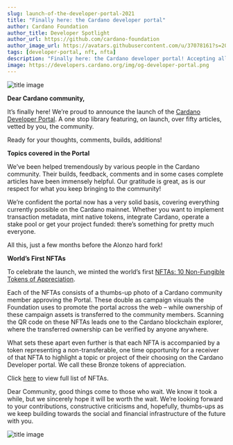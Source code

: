 ```yaml
---
slug: launch-of-the-developer-portal-2021
title: "Finally here: the Cardano developer portal"
author: Cardano Foundation
author_title: Developer Spotlight
author_url: https://github.com/cardano-foundation
author_image_url: https://avatars.githubusercontent.com/u/37078161?s=200&v=4
tags: [developer-portal, nft, nfta]
description: "Finally here: the Cardano developer portal! Accepting all builds."
image: https://developers.cardano.org/img/og-developer-portal.png
---
```


![title image](/img/devblog/developer-portal-launch.jpeg)

**Dear Cardano community,**

It’s finally here! We’re proud to announce the launch of the [Cardano Developer Portal](https://developers.cardano.org). A one stop library featuring, on launch, over fifty articles, vetted by you, the community.

Ready for your thoughts, comments, builds, additions!

<!-- truncate -->

**Topics covered in the Portal**

We’ve been helped tremendously by various people in the Cardano community. Their builds, feedback, comments and in some cases complete articles have been immensely helpful. Our gratitude is great, as is our respect for what you keep bringing to the community! 

We’re confident the portal now has a very solid basis, covering everything currently possible on the Cardano mainnet. Whether you want to implement transaction metadata, mint native tokens, integrate Cardano, operate a stake pool or get your project funded: there’s something for pretty much everyone. 

All this, just a few months before the Alonzo hard fork!

**World’s First NFTAs**

To celebrate the launch, we minted the world’s first [NFTAs: 10 Non-Fungible Tokens of Appreciation](https://cardanofoundation.org/nfta/). 

Each of the NFTAs consists of a thumbs-up photo of a Cardano community member approving the Portal. These double as campaign visuals the Foundation uses to promote the portal across the web – while ownership of these campaign assets is transferred to the community members. Scanning the QR code on these NFTAs leads one to the Cardano blockchain explorer, where the transferred ownership can be verified by anyone anywhere. 
 
What sets these apart even further is that each NFTA is accompanied by a token representing a non-transferable, one time opportunity for a receiver of that NFTA to highlight a topic or project of their choosing on the Cardano Developer portal. We call these Bronze tokens of appreciation.

Click [here](https://cardanofoundation.org/nfta/) to view full list of NFTAs.

Dear Community, good things come to those who wait. We know it took a while, but we sincerely hope it will be worth the wait. We’re looking forward to your contributions, constructive criticisms and, hopefully, thumbs-ups as we keep building towards the social and financial infrastructure of the future with you.

![title image](/img/devblog/developer-portal-launch.jpeg)
